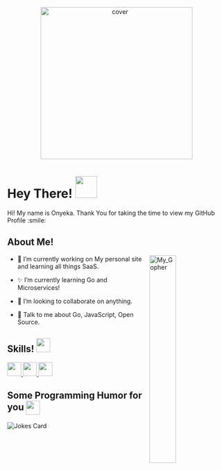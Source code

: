 
<div align="center">
<img height="350px" src="https://res.cloudinary.com/dfarzhq8o/image/upload/v1641672181/carbon_zad4zg.png" alt="cover" />
</div>

<h1> Hey There! <img src = "https://raw.githubusercontent.com/MartinHeinz/MartinHeinz/master/wave.gif" width = 50px> </h1>
<p align='center'>

</p>
<div size='20px'> Hi! My name is Onyeka. Thank You for taking the time to view my GitHub Profile :smile: 
</div>

<h2> About Me! </h2>

<img width="35%" align="right" alt="My_Gopher" src="https://storage.googleapis.com/gopherizeme.appspot.com/gophers/68d35a2233a8f223a4bab72e2a17bb4bb688f3df.png" />


- 🚀 I’m currently working on My personal site and learning all things SaaS.

- ✨ I’m currently learning Go and Microservices!

- 🤔 I’m looking to collaborate on anything. 

- 💬 Talk to me about Go, JavaScript, Open Source. 

<h2> Skills! <img src = "https://media2.giphy.com/media/QssGEmpkyEOhBCb7e1/giphy.gif?cid=ecf05e47a0n3gi1bfqntqmob8g9aid1oyj2wr3ds3mg700bl&rid=giphy.gif" width = 32px> </h2>
<a href= https://github.com/?tab=repositories&q=&type=&language=go&sort= > <img width ='32px' src ='https://raw.githubusercontent.com/rahulbanerjee26/githubAboutMeGenerator/main/icons/go.svg'> </a>
<a href= https://github.com/?tab=repositories&q=&type=&language=reactjs&sort= > <img width ='32px' src ='https://raw.githubusercontent.com/rahulbanerjee26/githubAboutMeGenerator/main/icons/reactjs.svg'> </a>
<a href= https://github.com/?tab=repositories&q=&type=&language=javascript&sort= > <img width ='32px' src ='https://raw.githubusercontent.com/rahulbanerjee26/githubAboutMeGenerator/main/icons/javascript.svg'> </a>




<h2> Some Programming Humor for you <img align ='center' src='https://media2.giphy.com/media/UQDSBzfyiBKvgFcSTw/giphy.gif?cid=ecf05e47p3cd513axbek3f56ti3jzizq8hincw20jauyyfyw&rid=giphy.gif' width = '32px'></h2>

![Jokes Card](https://readme-jokes.vercel.app/api?theme=tokyonight)


